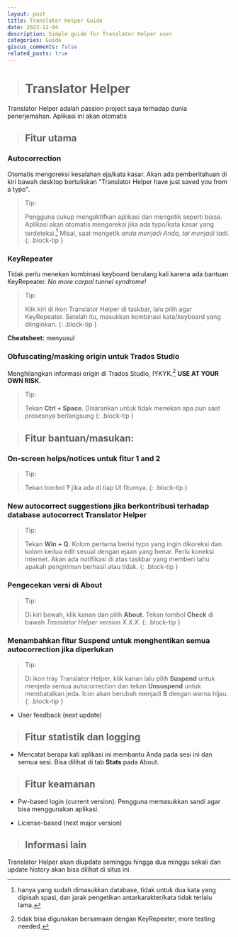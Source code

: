 ```yaml
---
layout: post
title: Translator Helper Guide
date: 2023-12-04
description: Simple guide for Translator Helper user
categories: Guide
giscus_comments: false
related_posts: true
---
```

> # Translator Helper

Translator Helper adalah passion project saya terhadap dunia penerjemahan. Aplikasi ini akan otomatis 

> ## Fitur utama

### Autocorrection

Otomatis mengoreksi kesalahan eja/kata kasar. Akan ada pemberitahuan di kiri bawah desktop bertuliskan "Translator Helper have just saved you from a typo".

> Tip:
> 
> Pengguna cukup mengaktifkan aplikasi dan mengetik seperti biasa. Aplikasi akan otomatis mengoreksi jika ada typo/kata kasar yang terdeteksi.[^1] Misal, saat mengetik *anda menjadi Anda, tai menjadi tadi*.
{: .block-tip }

### KeyRepeater

Tidak perlu menekan kombinasi keyboard berulang kali karena ada bantuan KeyRepeater. *No more carpal tunnel syndrome!*

> Tip:
> 
> Klik kiri di ikon Translator Helper di taskbar, lalu pilih agar KeyRepeater. Setelah itu, masukkan kombinasi kata/keyboard yang diinginkan.
{: .block-tip }

**Cheatsheet:** menyusul

### Obfuscating/masking origin untuk Trados Studio

Menghilangkan informasi origin di Trados Studio, IYKYK.[^2] **USE AT YOUR OWN RISK**.

> Tip:
> 
> Tekan **Ctrl + Space**. Disarankan untuk tidak menekan apa pun saat prosesnya berlangsung
{: .block-tip }  

> ## Fitur bantuan/masukan:

### On-screen helps/notices untuk fitur 1 and 2

> Tip:
> 
> Tekan tombol **?** jika ada di tiap UI fiturnya.
{: .block-tip }

### New autocorrect suggestions jika berkontribusi terhadap database autocorrect Translator Helper

> Tip:
> 
> Tekan **Win + Q**. Kolom pertama berisi typo yang ingin dikoreksi dan kolom kedua edit sesuai dengan ejaan yang benar. Perlu koneksi internet. Akan ada notifikasi di atas taskbar yang memberi tahu apakah pengiriman berhasil atau tidak.
{: .block-tip }

### Pengecekan versi di About

> Tip:
> 
> Di kiri bawah, klik kanan dan pilih **About**. Tekan tombol **Check** di bawah *Translator Helper version X.X.X*.
{: .block-tip }

### Menambahkan fitur Suspend untuk menghentikan semua autocorrection jika diperlukan

> Tip:
> 
> Di ikon tray Translator Helper, klik kanan lalu pilih **Suspend** untuk menjeda semua autocorrection dan tekan **Unsuspend** untuk membatalkan jeda. Icon akan berubah menjadi **S** dengan warna hijau.
{: .block-tip }

- User feedback (next update)

> ## Fitur statistik dan logging

- Mencatat berapa kali aplikasi ini membantu Anda pada sesi ini dan semua sesi. Bisa dilihat di tab **Stats** pada About.

> ## Fitur keamanan

- Pw-based login (current version):
Pengguna memasukkan sandi agar bisa menggunakan aplikasi. 

- License-based (next major version)

> ## Informasi lain

Translator Helper akan diupdate seminggu hingga dua minggu sekali dan update history akan bisa dilihat di situs ini.

[^1]: hanya yang sudah dimasukkan database, tidak untuk dua kata yang dipisah spasi, dan jarak pengetikan antarkarakter/kata tidak terlalu lama.
[^2]: tidak bisa digunakan bersamaan dengan KeyRepeater, more testing needed.
